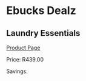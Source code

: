 
# Ebucks Dealz
## Laundry Essentials
[Product Page](https://www.ebucks.com/web/shop/productSelected.do?prodId=1186061128&catId=909917204)

Price: R439.00

Savings: 


	
